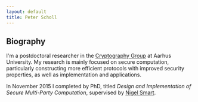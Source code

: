 ```yaml
---
layout: default
title: Peter Scholl
---
```


## Biography

I'm a postdoctoral researcher in the [Cryptography Group](http://users-cs.au.dk/orlandi/cryptogroup/) at Aarhus University.
My research is mainly focused on secure computation, particularly constructing
more efficient protocols with improved security properties, as well as
implementation and applications.

In November 2015 I completed by PhD, titled *Design and Implementation of Secure Multi-Party Computation*, supervised by [Nigel Smart](http://www.cs.bris.ac.uk/~nigel/).

